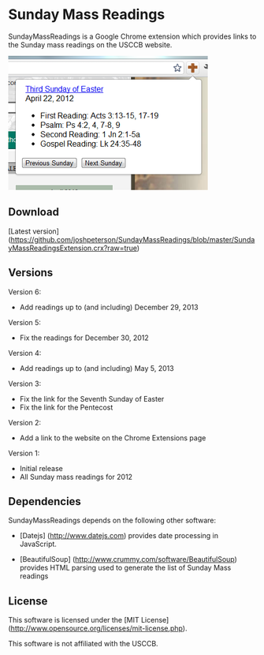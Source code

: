 Sunday Mass Readings
============

SundayMassReadings is a Google Chrome extension which provides links to the Sunday mass readings on the USCCB website.

![Screen shot](screenshot.png)

Download
-------
[Latest version] (https://github.com/joshpeterson/SundayMassReadings/blob/master/SundayMassReadingsExtension.crx?raw=true)

Versions
---------
Version 6:
* Add readings up to (and including) December 29, 2013

Version 5:
* Fix the readings for December 30, 2012

Version 4:
* Add readings up to (and including) May 5, 2013

Version 3:
* Fix the link for the Seventh Sunday of Easter
* Fix the link for the Pentecost

Version 2:
* Add a link to the website on the Chrome Extensions page

Version 1:
* Initial release
* All Sunday mass readings for 2012

Dependencies
------------
SundayMassReadings depends on the following other software:

* [Datejs] (http://www.datejs.com) provides date processing in JavaScript.

* [BeautifulSoup] (http://www.crummy.com/software/BeautifulSoup) provides HTML parsing used to generate the list of Sunday Mass readings

License
-------
This software is licensed under the [MIT License] (http://www.opensource.org/licenses/mit-license.php).

This software is not affiliated with the USCCB.
